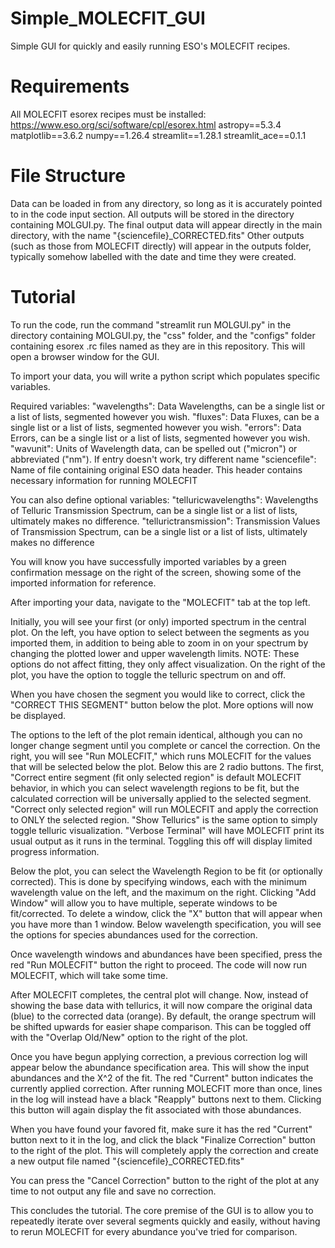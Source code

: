 # Simple_MOLECFIT_GUI
Simple GUI for quickly and easily running ESO's MOLECFIT recipes. 

# Requirements
All MOLECFIT esorex recipes must be installed: https://www.eso.org/sci/software/cpl/esorex.html
astropy==5.3.4
matplotlib==3.6.2
numpy==1.26.4
streamlit==1.28.1
streamlit_ace==0.1.1

# File Structure
Data can be loaded in from any directory, so long as it is accurately pointed to in the code input section.
All outputs will be stored in the directory containing MOLGUI.py. 
The final output data will appear directly in the main directory, with the name "{sciencefile}\_CORRECTED.fits"
Other outputs (such as those from MOLECFIT directly) will appear in the outputs folder, typically somehow labelled with the date and time they were created.


# Tutorial
To run the code, run the command "streamlit run MOLGUI.py" in the directory containing MOLGUI.py, the "css" folder, and the "configs" folder containing esorex .rc files named as they are in this repository. This will open a browser window for the GUI.

To import your data, you will write a python script which populates specific variables.

Required variables:
"wavelengths": Data Wavelengths, can be a single list or a list of lists, segmented however you wish.
"fluxes": Data Fluxes, can be a single list or a list of lists, segmented however you wish.
"errors": Data Errors, can be a single list or a list of lists, segmented however you wish.
"wavunit": Units of Wavelength data, can be spelled out ("micron") or abbreviated ("nm"). If entry doesn't work, try different name
"sciencefile": Name of file containing original ESO data header. This header contains necessary information for running MOLECFIT

You can also define optional variables:
"telluricwavelengths": Wavelengths of Telluric Transmission Spectrum, can be a single list or a list of lists, ultimately makes no difference.
"tellurictransmission": Transmission Values of Transmission Spectrum, can be a single list or a list of lists, ultimately makes no difference

You will know you have successfully imported variables by a green confirmation message on the right of the screen, showing some of the imported information for reference.

After importing your data, navigate to the "MOLECFIT" tab at the top left.

Initially, you will see your first (or only) imported spectrum in the central plot. On the left, you have option to select between the segments as you imported them, in addition to being able to zoom in on your spectrum by changing the plotted lower and upper wavelength limits. NOTE: These options do not affect fitting, they only affect visualization. On the right of the plot, you have the option to toggle the telluric spectrum on and off.

When you have chosen the segment you would like to correct, click the "CORRECT THIS SEGMENT" button below the plot. More options will now be displayed.

The options to the left of the plot remain identical, although you can no longer change segment until you complete or cancel the correction. 
On the right, you will see "Run MOLECFIT," which runs MOLECFIT for the values that will be selected below the plot. 
Below this are 2 radio buttons. 
The first, "Correct entire segment (fit only selected region" is default MOLECFIT behavior, in which you can select wavelength regions to be fit, but the calculated correction will be universally applied to the selected segment. 
"Correct only selected region" will run MOLECFIT and apply the correction to ONLY the selected region. 
"Show Tellurics" is the same option to simply toggle telluric visualization. 
"Verbose Terminal" will have MOLECFIT print its usual output as it runs in the terminal. Toggling this off will display limited progress information.

Below the plot, you can select the Wavelength Region to be fit (or optionally corrected). This is done by specifying windows, each with the minimum wavelength value on the left, and the maximum on the right. 
Clicking "Add Window" will allow you to have multiple, seperate windows to be fit/corrected.
To delete a window, click the "X" button that will appear when you have more than 1 window.
Below wavelength specification, you will see the options for species abundances used for the correction.

Once wavelength windows and abundances have been specified, press the red "Run MOLECFIT" button the right to proceed. The code will now run MOLECFIT, which will take some time.

After MOLECFIT completes, the central plot will change. Now, instead of showing the base data with tellurics, it will now compare the original data (blue) to the corrected data (orange). By default, the orange spectrum will be shifted upwards for easier shape comparison. This can be toggled off with the "Overlap Old/New" option to the right of the plot.

Once you have begun applying correction, a previous correction log will appear below the abundance specification area. This will show the input abundances and the X^2 of the fit. The red "Current" button indicates the currently applied correction. After running MOLECFIT more than once, lines in the log will instead have a black "Reapply" buttons next to them. Clicking this button will again display the fit associated with those abundances.

When you have found your favored fit, make sure it has the red "Current" button next to it in the log, and click the black "Finalize Correction" button to the right of the plot. This will completely apply the correction and create a new output file named "{sciencefile}_CORRECTED.fits"

You can press the "Cancel Correction" button to the right of the plot at any time to not output any file and save no correction. 

This concludes the tutorial. The core premise of the GUI is to allow you to repeatedly iterate over several segments quickly and easily, without having to rerun MOLECFIT for every abundance you've tried for comparison. 
